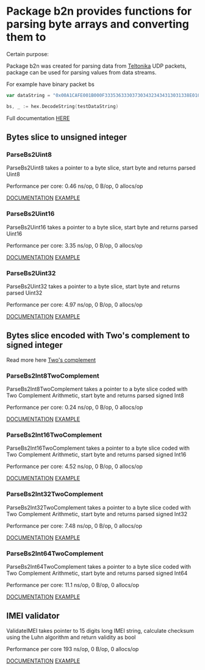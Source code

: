 # Package b2n provides functions for parsing byte arrays and converting them to

Certain purpose:

Package b2n was created for parsing data from [Teltonika](https://wiki.teltonika.lt/view/Codec#Codec_8_Extended) UDP packets, package can be used for parsing values from data streams.

For example have binary packet bs

```go
var dataString = "0x00A1CAFE001B000F3335363330373034323434313031338E010000013FEBDD19C8000F0E9FF0209A718000690000120000001E09010002000300040016014703F0001504C8000C0900910A00440B004D130044431555440000B5000BB60005422E9B180000CD0386CE000107C700000000F10000601A460000013C4800000BB84900000BB84A00000BB84C00000000024E0000000000000000CF000000000000000001"

bs, _ := hex.DecodeString(testDataString)
```

Full documentation [HERE](https://godoc.org/github.com/filipkroca/b2n#example-ValidateIMEI)

## Bytes slice to unsigned integer

### ParseBs2Uint8  

ParseBs2Uint8 takes a pointer to a byte slice, start byte and returns parsed Uint8

Performance per core:   0.46 ns/op, 0 B/op, 0 allocs/op

[DOCUMENTATION](https://godoc.org/github.com/filipkroca/b2n#ParseBs2Uint8)
[EXAMPLE](https://godoc.org/github.com/filipkroca/b2n#example-ParseBs2Uint8)

### ParseBs2Uint16  

ParseBs2Uint16 takes a pointer to a byte slice, start byte and returns parsed Uint16

Performance per core:   3.35 ns/op, 0 B/op, 0 allocs/op

[DOCUMENTATION](https://godoc.org/github.com/filipkroca/b2n#ParseBs2Uint16)
[EXAMPLE](https://godoc.org/github.com/filipkroca/b2n#example-ParseBs2Uint16)

### ParseBs2Uint32  

ParseBs2Uint32 takes a pointer to a byte slice, start byte and returns parsed Uint32

Performance per core:   4.97 ns/op, 0 B/op, 0 allocs/op

[DOCUMENTATION](https://godoc.org/github.com/filipkroca/b2n#ParseBs2Uint32)
[EXAMPLE](https://godoc.org/github.com/filipkroca/b2n#example-ParseBs2Uint32)

## Bytes slice encoded with Two's complement to signed integer  

Read more here [Two's complement](https://en.wikipedia.org/wiki/Two%27s_complement)  

### ParseBs2Int8TwoComplement  

ParseBs2Int8TwoComplement takes a pointer to a byte slice coded with Two Complement Arithmetic, start byte and returns parsed signed Int8

Performance per core:   0.24 ns/op, 0 B/op, 0 allocs/op

[DOCUMENTATION](https://godoc.org/github.com/filipkroca/b2n#ParseBs2Int8TwoComplement)
[EXAMPLE](https://godoc.org/github.com/filipkroca/b2n#example-ParseBs2Int8TwoComplement)

### ParseBs2Int16TwoComplement  

ParseBs2Int16TwoComplement takes a pointer to a byte slice coded with Two Complement Arithmetic, start byte and returns parsed signed Int16

Performance per core:   4.52 ns/op, 0 B/op, 0 allocs/op

[DOCUMENTATION](https://godoc.org/github.com/filipkroca/b2n#ParseBs2Int16TwoComplement)
[EXAMPLE](https://godoc.org/github.com/filipkroca/b2n#example-ParseBs2Int16TwoComplement)

### ParseBs2Int32TwoComplement  

ParseBs2Int32TwoComplement takes a pointer to a byte slice coded with Two Complement Arithmetic, start byte and returns parsed signed Int32

Performance per core:   7.48 ns/op, 0 B/op, 0 allocs/op

[DOCUMENTATION](https://godoc.org/github.com/filipkroca/b2n#ParseBs2Int32TwoComplement)
[EXAMPLE](https://godoc.org/github.com/filipkroca/b2n#example-ParseBs2Int32TwoComplement) 

### ParseBs2Int64TwoComplement  

ParseBs2Int64TwoComplement takes a pointer to a byte slice coded with Two Complement Arithmetic, start byte and returns parsed signed Int64

Performance per core:   11.1 ns/op, 0 B/op, 0 allocs/op

[DOCUMENTATION](https://godoc.org/github.com/filipkroca/b2n#ParseBs2Int64TwoComplement)
[EXAMPLE](https://godoc.org/github.com/filipkroca/b2n#example-ParseBs2Int64TwoComplement) 

## IMEI validator

ValidateIMEI takes pointer to 15 digits long IMEI string, calculate checksum using the Luhn algorithm and return validity as bool

Performance per core 193 ns/op, 0 B/op, 0 allocs/op

[DOCUMENTATION](https://godoc.org/github.com/filipkroca/b2n#ValidateIMEI)
[EXAMPLE](https://godoc.org/github.com/filipkroca/b2n#example-ValidateIMEI)
